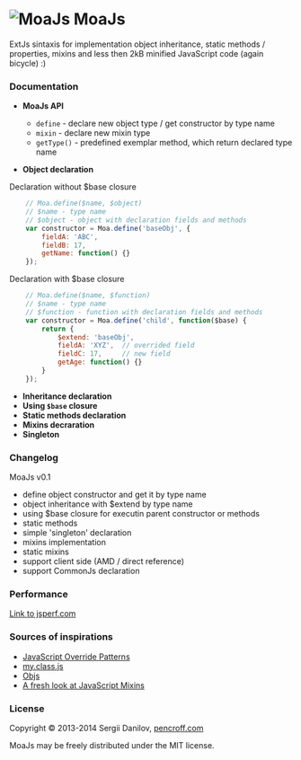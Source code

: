![MoaJs](https://raw.github.com/Pencroff/MoaJs/master/extras/moa-logo-web.png "MoaJs") MoaJs 
=====

ExtJs sintaxis for implementation object inheritance, static methods / properties, mixins and less then 2kB minified JavaScript code (again bicycle) :) 

### Documentation ###

- **MoaJs API**
		
	- `define` - declare new object type / get constructor by type name
	- `mixin` - declare new mixin type
	- `getType()` - predefined exemplar method, which return declared type name  


- **Object declaration**

Declaration without $base closure
```javascript
	// Moa.define($name, $object)
	// $name - type name
	// $object - object with declaration fields and methods 
	var constructor = Moa.define('baseObj', {
		fieldA: 'ABC',
		fieldB: 17,
		getName: function() {}
	});
```
Declaration with $base closure
```javascript
	// Moa.define($name, $function)
	// $name - type name
	// $function - function with declaration fields and methods
	var constructor = Moa.define('child', function($base) {
		return {
			$extend: 'baseObj',
			fieldA: 'XYZ',	// overrided field
			fieldC: 17,		// new field
			getAge: function() {}
		}
	});
```

- **Inheritance declaration**
- **Using `$base` closure**
- **Static methods declaration**
- **Mixins decraration**
- **Singleton**

### Changelog ###

MoaJs v0.1

- define object constructor and get it by type name
- object inheritance with $extend by type name
- using $base closure for executin parent constructor or methods
- static methods
- simple 'singleton' declaration
- mixins implementation
- static mixins
- support client side (AMD / direct reference)
- support CommonJs declaration

### Performance ###

[Link to jsperf.com](http://jsperf.com/moo-resig-ender-my/31)

### Sources of inspirations ###

- [JavaScript Override Patterns](http://webreflection.blogspot.ie/2010/02/javascript-override-patterns.html "JavaScript Override Patterns")
- [my.class.js](http://jiem.github.io/my-class/ "my.class.js")
- [Objs](https://github.com/tekool/objs/ "Objs")
- [A fresh look at JavaScript Mixins](http://javascriptweblog.wordpress.com/2011/05/31/a-fresh-look-at-javascript-mixins/ "A fresh look at JavaScript Mixins")

### License ###
Copyright © 2013-2014 Sergii Danilov, [pencroff.com](http://pencroff.com "pencroff.com")

MoaJs may be freely distributed under the MIT license.

